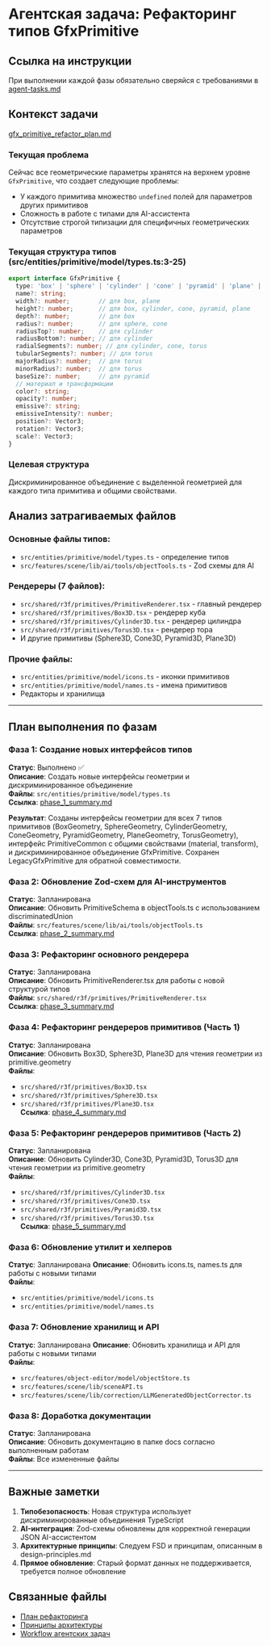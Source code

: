 # Агентская задача: Рефакторинг типов GfxPrimitive

## Ссылка на инструкции
При выполнении каждой фазы обязательно сверяйся с требованиями в [agent-tasks.md](../../docs/development/workflows/agent-tasks.md)

## Контекст задачи

[gfx_primitive_refactor_plan.md](../../docs/architecture/gfx_primitive_refactor_plan.md)

### Текущая проблема
Сейчас все геометрические параметры хранятся на верхнем уровне `GfxPrimitive`, что создает следующие проблемы:
- У каждого примитива множество `undefined` полей для параметров других примитивов
- Сложность в работе с типами для AI-ассистента
- Отсутствие строгой типизации для специфичных геометрических параметров

### Текущая структура типов (src/entities/primitive/model/types.ts:3-25)
```typescript
export interface GfxPrimitive {
  type: 'box' | 'sphere' | 'cylinder' | 'cone' | 'pyramid' | 'plane' | 'torus';
  name?: string;
  width?: number;        // для box, plane
  height?: number;       // для box, cylinder, cone, pyramid, plane
  depth?: number;        // для box
  radius?: number;       // для sphere, cone
  radiusTop?: number;    // для cylinder
  radiusBottom?: number; // для cylinder
  radialSegments?: number; // для cylinder, cone, torus
  tubularSegments?: number; // для torus
  majorRadius?: number;  // для torus
  minorRadius?: number;  // для torus
  baseSize?: number;     // для pyramid
  // материал и трансформации
  color?: string;
  opacity?: number;
  emissive?: string;
  emissiveIntensity?: number;
  position?: Vector3;
  rotation?: Vector3;
  scale?: Vector3;
}
```

### Целевая структура
Дискриминированное объединение с выделенной геометрией для каждого типа примитива и общими свойствами.

## Анализ затрагиваемых файлов

### Основные файлы типов:
- `src/entities/primitive/model/types.ts` - определение типов
- `src/features/scene/lib/ai/tools/objectTools.ts` - Zod схемы для AI

### Рендереры (7 файлов):
- `src/shared/r3f/primitives/PrimitiveRenderer.tsx` - главный рендерер
- `src/shared/r3f/primitives/Box3D.tsx` - рендерер куба
- `src/shared/r3f/primitives/Cylinder3D.tsx` - рендерер цилиндра
- `src/shared/r3f/primitives/Torus3D.tsx` - рендерер тора
- И другие примитивы (Sphere3D, Cone3D, Pyramid3D, Plane3D)

### Прочие файлы:
- `src/entities/primitive/model/icons.ts` - иконки примитивов
- `src/entities/primitive/model/names.ts` - имена примитивов
- Редакторы и хранилища

---

## План выполнения по фазам

### Фаза 1: Создание новых интерфейсов типов 
**Статус**: Выполнено ✅  
**Описание**: Создать новые интерфейсы геометрии и дискриминированное объединение  
**Файлы**: `src/entities/primitive/model/types.ts`  
**Ссылка**: [phase_1_summary.md](phases/phase_1_summary.md)

**Результат**: Созданы интерфейсы геометрии для всех 7 типов примитивов (BoxGeometry, SphereGeometry, CylinderGeometry, ConeGeometry, PyramidGeometry, PlaneGeometry, TorusGeometry), интерфейс PrimitiveCommon с общими свойствами (material, transform), и дискриминированное объединение GfxPrimitive. Сохранен LegacyGfxPrimitive для обратной совместимости.

### Фаза 2: Обновление Zod-схем для AI-инструментов 
**Статус**: Запланирована  
**Описание**: Обновить PrimitiveSchema в objectTools.ts с использованием discriminatedUnion  
**Файлы**: `src/features/scene/lib/ai/tools/objectTools.ts`  
**Ссылка**: [phase_2_summary.md](phases/phase_2_summary.md)

### Фаза 3: Рефакторинг основного рендерера 
**Статус**: Запланирована  
**Описание**: Обновить PrimitiveRenderer.tsx для работы с новой структурой типов  
**Файлы**: `src/shared/r3f/primitives/PrimitiveRenderer.tsx`  
**Ссылка**: [phase_3_summary.md](phases/phase_3_summary.md)

### Фаза 4: Рефакторинг рендереров примитивов (Часть 1) 
**Статус**: Запланирована  
**Описание**: Обновить Box3D, Sphere3D, Plane3D для чтения геометрии из primitive.geometry  
**Файлы**: 
- `src/shared/r3f/primitives/Box3D.tsx`
- `src/shared/r3f/primitives/Sphere3D.tsx`
- `src/shared/r3f/primitives/Plane3D.tsx`  
**Ссылка**: [phase_4_summary.md](phases/phase_4_summary.md)

### Фаза 5: Рефакторинг рендереров примитивов (Часть 2) 
**Статус**: Запланирована  
**Описание**: Обновить Cylinder3D, Cone3D, Pyramid3D, Torus3D для чтения геометрии из primitive.geometry  
**Файлы**: 
- `src/shared/r3f/primitives/Cylinder3D.tsx`
- `src/shared/r3f/primitives/Cone3D.tsx`
- `src/shared/r3f/primitives/Pyramid3D.tsx`
- `src/shared/r3f/primitives/Torus3D.tsx`  
**Ссылка**: [phase_5_summary.md](phases/phase_5_summary.md)

### Фаза 6: Обновление утилит и хелперов
**Статус**: Запланирована
**Описание**: Обновить icons.ts, names.ts для работы с новыми типами  
**Файлы**: 
- `src/entities/primitive/model/icons.ts`
- `src/entities/primitive/model/names.ts`

### Фаза 7: Обновление хранилищ и API
**Статус**: Запланирована 
**Описание**: Обновить хранилища и API для работы с новыми типами  
**Файлы**: 
- `src/features/object-editor/model/objectStore.ts`
- `src/features/scene/lib/sceneAPI.ts`
- `src/features/scene/lib/correction/LLMGeneratedObjectCorrector.ts`

### Фаза 8: Доработка документации
**Статус**: Запланирована  
**Описание**: Обновить документацию в папке docs согласно выполненным работам  
**Файлы**: Все измененные файлы

---

## Важные заметки

1. **Типобезопасность**: Новая структура использует дискриминированные объединения TypeScript
2. **AI-интеграция**: Zod-схемы обновлены для корректной генерации JSON AI-ассистентом
3. **Архитектурные принципы**: Следуем FSD и принципам, описанным в design-principles.md
4. **Прямое обновление**: Старый формат данных не поддерживается, требуется полное обновление

## Связанные файлы
- [План рефакторинга](../../docs/architecture/gfx_primitive_refactor_plan.md)
- [Принципы архитектуры](../../docs/architecture/design-principles.md)
- [Workflow агентских задач](../../docs/development/workflows/agent-tasks.md)
